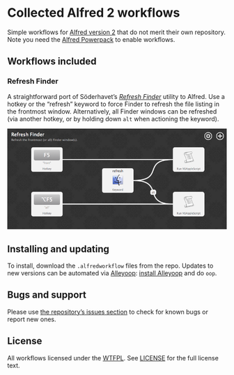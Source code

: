 # Collected Alfred 2 workflows

Simple workflows for [Alfred version 2][alfred] that do not merit their own repository. Note you need the [Alfred Powerpack][alfred-powerpack] to enable workflows.

## Workflows included

### Refresh Finder

A straightforward port of Söderhavet’s [*Refresh Finder*][refresh-finder] utility to Alfred. Use a hotkey or the “refresh” keyword to force Finder to refresh the file listing in the frontmost window. Alternatively, all Finder windows can be refreshed (via another hotkey, or by holding down `alt` when actioning the keyword).

![Refresh Finder workflow overview](docs/refresh-finder-workflow.png)

## Installing and updating

To install, download the `.alfredworkflow` files from the repo. Updates to new versions can be automated via [Alleyoop][alleyoop]: [install Alleyoop][alleyoop-download] and do `oop`.

## Bugs and support

Please use [the repository’s issues section][issues] to check for known bugs or report new ones.

## License

All workflows licensed under the [WTFPL][wtfpl]. See [LICENSE](./LICENSE) for the full license text.

[alfred]:           http://www.alfredapp.com
[alfred-powerpack]: http://www.alfredapp.com/powerpack/
[alleyoop]:         http://alfred.daniel.sh
[alleyoop-download]:http://alfred.daniel.sh/Workflows/Alleyoop.alfredworkflow
[issues]:           ../../issues
[refresh-finder]:   http://soderhavet.com/refresh/refresh-finder/
[wtfpl]:            http://www.wtfpl.net/
